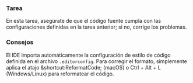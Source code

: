 ### Tarea

En esta tarea, asegúrate de que el código fuente cumpla con las configuraciones definidas en la tarea anterior; 
si no, corrige los problemas.

### Consejos

<div class="hint" title="¿Cómo reformatear el código?">

El IDE importa automáticamente la configuración de estilo de código definida en el archivo `.editorconfig`.
Para corregir el formato, simplemente aplica el atajo &shortcut:ReformatCode; (macOS) o Ctrl + Alt + L (Windows/Linux) para reformatear el código.
</div>